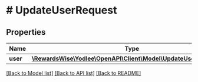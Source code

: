 # # UpdateUserRequest

## Properties

Name | Type | Description | Notes
------------ | ------------- | ------------- | -------------
**user** | [**\RewardsWise\Yodlee\OpenAPI\Client\Model\UpdateUserRegistration**](UpdateUserRegistration.md) |  |

[[Back to Model list]](../../README.md#models) [[Back to API list]](../../README.md#endpoints) [[Back to README]](../../README.md)
